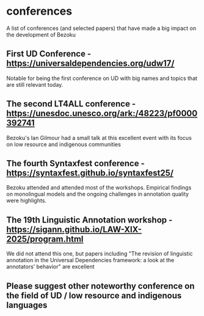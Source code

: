 # conferences
A list of conferences (and selected papers) that have made a big impact on the development of Bezoku
## First UD Conference - https://universaldependencies.org/udw17/
Notable for being the first conference on UD with big names and topics that are still relevant today.
## The second LT4ALL conference - https://unesdoc.unesco.org/ark:/48223/pf0000392741 
Bezoku's Ian Gilmour had a small talk at this excellent event with its focus on low resource and indigenous communities
## The fourth Syntaxfest conference - https://syntaxfest.github.io/syntaxfest25/
Bezoku attended and attended most of the workshops. Empirical findings on monolingual models and the ongoing challenges in annotation quality were highlights.
## The 19th Linguistic Annotation workshop - https://sigann.github.io/LAW-XIX-2025/program.html
We did not attend this one, but papers including "The revision of linguistic annotation in the Universal Dependencies framework: a look at the annotators’ behavior" are excellent
## Please suggest other noteworthy conference on the field of UD / low resource and indigenous languages
